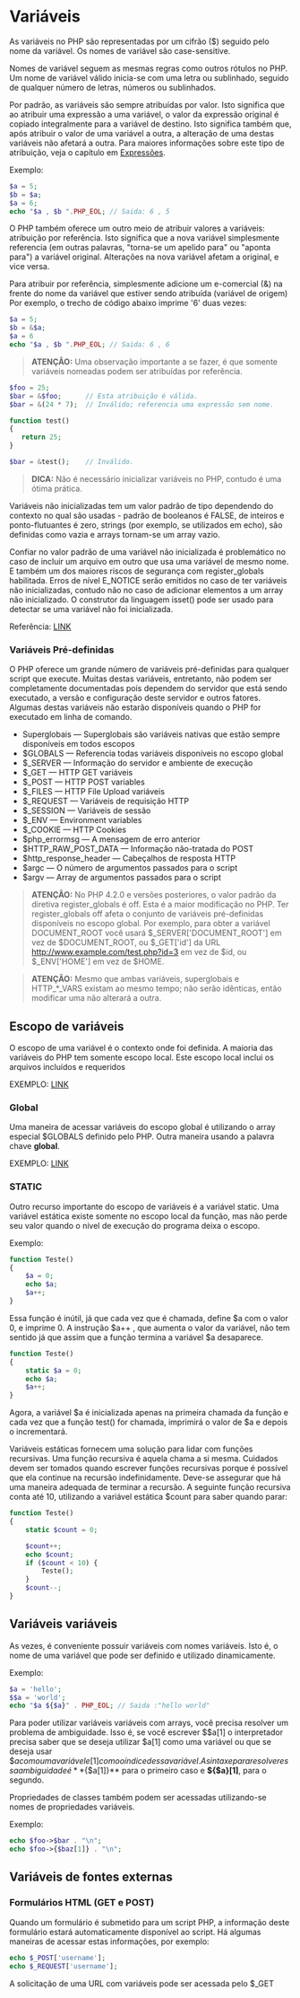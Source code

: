 # Variáveis

As variáveis no PHP são representadas por um cifrão ($) seguido pelo nome da variável. Os nomes de variável são case-sensitive.

Nomes de variável seguem as mesmas regras como outros rótulos no PHP. Um nome de variável válido inicia-se com uma letra ou sublinhado, seguido de qualquer número de letras, números ou sublinhados.

Por padrão, as variáveis são sempre atribuídas por valor. Isto significa que ao atribuir uma expressão a uma variável, o valor da expressão original é copiado integralmente para a variável de destino. Isto significa também que, após atribuir o valor de uma variável a outra, a alteração de uma destas variáveis não afetará a outra. Para maiores informações sobre este tipo de atribuição, veja o capítulo em [Expressões](http://php.net/manual/pt_BR/language.expressions.php).

Exemplo:
```php
$a = 5;
$b = $a;
$a = 6;
echo "$a , $b ".PHP_EOL; // Saida: 6 , 5
```

O PHP também oferece um outro meio de atribuir valores a variáveis: atribuição por referência. Isto significa que a nova variável simplesmente referencia (em outras palavras, "torna-se um apelido para" ou "aponta para") a variável original. Alterações na nova variável afetam a original, e vice versa.

Para atribuir por referência, simplesmente adicione um e-comercial (&) na frente do nome da variável que estiver sendo atribuída (variável de origem) Por exemplo, o trecho de código abaixo imprime '6' duas vezes:

```php
$a = 5;
$b = &$a;
$a = 6
echo "$a , $b ".PHP_EOL; // Saida: 6 , 6
```

> **ATENÇÂO:** Uma observação importante a se fazer, é que somente variáveis nomeadas podem ser atribuídas por referência.

```php
$foo = 25;
$bar = &$foo;      // Esta atribuição é válida.
$bar = &(24 * 7);  // Inválido; referencia uma expressão sem nome.

function test()
{
   return 25;
}

$bar = &test();    // Inválido.
```

> **DICA:** Não é necessário inicializar variáveis no PHP, contudo é uma ótima prática.

Variáveis não inicializadas tem um valor padrão de tipo dependendo do contexto no qual são usadas - padrão de booleanos é FALSE, de inteiros e ponto-flutuantes é zero, strings (por exemplo, se utilizados em echo), são definidas como vazia e arrays tornam-se um array vazio.

Confiar no valor padrão de uma variável não inicializada é problemático no caso de incluir um arquivo em outro que usa uma variável de mesmo nome. E também um dos maiores riscos de segurança com register_globals habilitada. Erros de nível E_NOTICE serão emitidos no caso de ter variáveis não inicializadas, contudo não no caso de adicionar elementos a um array não inicializado. O construtor da linguagem isset() pode ser usado para detectar se uma variável não foi inicializada.

Referência: [LINK](http://php.net/manual/pt_BR/language.variables.php)

### Variáveis Pré-definidas

O PHP oferece um grande número de variáveis pré-definidas para qualquer script que execute. Muitas destas variáveis, entretanto, não podem ser completamente documentadas pois dependem do servidor que está sendo executado, a versão e configuração deste servidor e outros fatores. Algumas destas variáveis não estarão disponíveis quando o PHP for executado em linha de comando.


* Superglobais — Superglobais são variáveis nativas que estão sempre disponíveis em todos escopos
* $GLOBALS — Referencia todas variáveis disponíveis no escopo global
* $_SERVER — Informação do servidor e ambiente de execução
* $_GET — HTTP GET variáveis
* $_POST — HTTP POST variables
* $_FILES — HTTP File Upload variáveis
* $_REQUEST — Variáveis de requisição HTTP
* $_SESSION — Variáveis de sessão
* $_ENV — Environment variables
* $_COOKIE — HTTP Cookies
* $php_errormsg — A mensagem de erro anterior
* $HTTP_RAW_POST_DATA — Informação não-tratada do POST
* $http_response_header — Cabeçalhos de resposta HTTP
* $argc — O número de argumentos passados para o script
* $argv — Array de argumentos passados para o script

> **ATENÇÂO:** No PHP 4.2.0 e versões posteriores, o valor padrão da diretiva register_globals é off. Esta é a maior modificação no PHP. Ter register_globals off afeta o conjunto de variáveis pré-definidas disponíveis no escopo global. Por exemplo, para obter a variável DOCUMENT_ROOT você usará $_SERVER['DOCUMENT_ROOT'] em vez de $DOCUMENT_ROOT, ou $_GET['id'] da URL http://www.example.com/test.php?id=3 em vez de $id, ou $_ENV['HOME'] em vez de $HOME.

> **ATENÇÂO:** Mesmo que ambas variáveis, superglobais e HTTP_*_VARS existam ao mesmo tempo; não serão idênticas, então modificar uma não alterará a outra.

## Escopo de variáveis

O escopo de uma variável é o contexto onde foi definida. A maioria das variáveis do PHP tem somente escopo local. Este escopo local inclui os arquivos incluídos e requeridos

EXEMPLO: [LINK](https://github.com/lisura/php_certification/blob/master/Questoes/PHP_BASICO/Variaveis/variaveis_escopo.php)

### Global
Uma maneira de acessar variáveis do escopo global é utilizando o array especial $GLOBALS definido pelo PHP.
Outra maneira usando a palavra chave **global**.

EXEMPLO: [LINK](https://github.com/lisura/php_certification/blob/master/Questoes/PHP_BASICO/Variaveis/variaveis_escopo.php)

### STATIC

Outro recurso importante do escopo de variáveis é a variável static. Uma variável estática existe somente no escopo local da função, mas não perde seu valor quando o nível de execução do programa deixa o escopo.

Exemplo:

```php
function Teste()
{
    $a = 0;
    echo $a;
    $a++;
}
```

Essa função é inútil, já que cada vez que é chamada, define $a com o valor 0, e imprime 0. A instrução $a++ , que aumenta o valor da variável, não tem sentido já que assim que a função termina a variável $a desaparece.

```php
function Teste()
{
    static $a = 0;
    echo $a;
    $a++;
}
```

Agora, a variável $a é inicializada apenas na primeira chamada da função e cada vez que a função test() for chamada, imprimirá o valor de $a e depois o incrementará.

Variáveis estáticas fornecem uma solução para lidar com funções recursivas. Uma função recursiva é aquela chama a si mesma. Cuidados devem ser tomados quando escrever funções recursivas porque é possível que ela continue na recursão indefinidamente. Deve-se assegurar que há uma maneira adequada de terminar a recursão. A seguinte função recursiva conta até 10, utilizando a variável estática $count para saber quando parar:

```php
function Teste()
{
    static $count = 0;

    $count++;
    echo $count;
    if ($count < 10) {
        Teste();
    }
    $count--;
}
```

## Variáveis variáveis

As vezes, é conveniente possuir variáveis com nomes variáveis. Isto é, o nome de uma variável que pode ser definido e utilizado dinamicamente.

Exemplo:

```php
$a = 'hello';
$$a = 'world';
echo "$a ${$a}" . PHP_EOL; // Saida :"hello world"
```

Para poder utilizar variáveis variáveis com arrays, você precisa resolver um problema de ambiguidade. Isso é, se você escrever $$a[1] o interpretador precisa saber que se deseja utilizar $a[1] como uma variável ou que se deseja usar $$a como uma variável e [1] como o índice dessa variável. A sintaxe para resolver essa ambiguidade é **${$a[1]}** para o primeiro caso e **${$a}[1]**, para o segundo.

Propriedades de classes também podem ser acessadas utilizando-se nomes de propriedades variáveis.

Exemplo:

```php
echo $foo->$bar . "\n";
echo $foo->{$baz[1]} . "\n";
```

## Variáveis de fontes externas

### Formulários HTML (GET e POST)

Quando um formulário é submetido para um script PHP, a informação deste formulário estará automaticamente disponível ao script. Há algumas maneiras de acessar estas informações, por exemplo:

```php
echo $_POST['username'];
echo $_REQUEST['username'];
```

A solicitação de uma URL com variáveis pode ser acessada pelo $_GET
